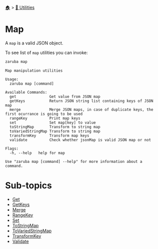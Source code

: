 <!--startTocHeader-->
[🏠](../../README.md) > [🔧 Utilities](../README.md)
# Map
<!--endTocHeader-->

A `map` is a valid JSON object.

To see list of `map` utilities you can invoke:

<!--startCode-->
```bash
zaruba map
```

````
Map manipulation utilities

Usage:
  zaruba map [command]

Available Commands:
  get               Get value from JSON map
  getKeys           Return JSON string list containing keys of JSON map
  merge             Merge JSON maps, in case of duplicate keys, the first ocurrance is going to be used
  rangeKey          Print map keys
  set               Set map[key] to value
  toStringMap       Transform to string map
  toVariedStringMap Transform to string map
  transformKey      Transform map keys
  validate          Check whether jsonMap is valid JSON map or not

Flags:
  -h, --help   help for map

Use "zaruba map [command] --help" for more information about a command.
````
<!--endCode-->

<!--startTocSubTopic-->
# Sub-topics
* [Get](get.md)
* [GetKeys](get-keys.md)
* [Merge](merge.md)
* [RangeKey](range-key.md)
* [Set](set.md)
* [ToStringMap](to-string-map.md)
* [ToVariedStringMap](to-varied-string-map.md)
* [TransformKey](transform-key.md)
* [Validate](validate.md)
<!--endTocSubTopic-->